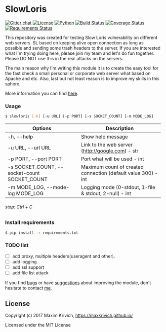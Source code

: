 # SlowLoris
[![Gitter chat](https://badges.gitter.im/gitterHQ/gitter.png)](https://gitter.im/SlowLoris-dev/Lobby)
[![License](https://img.shields.io/badge/license-MIT%20license-green.svg)]()
[![Python](https://img.shields.io/badge/python-2.7-blue.svg)]()
[![Build Status](https://travis-ci.org/maxkrivich/SlowLoris.svg?branch=master)](https://travis-ci.org/maxkrivich/SlowLoris)
[![Coverage Status](https://coveralls.io/repos/github/maxkrivich/SlowLoris/badge.svg?branch=master)](https://coveralls.io/github/maxkrivich/SlowLoris?branch=master)
[![Requirements Status](https://requires.io/github/maxkrivich/SlowLoris/requirements.svg?branch=master)](https://requires.io/github/maxkrivich/SlowLoris/requirements/?branch=master)


This repository was created for testing Slow Loris vulnerability on different web servers. SL based on keeping alive open connection as long as possible and sending some trash headers to the server. If you are interested what I'm trying doing here, please join my team and let's do fun together. Please DO NOT use this in the real attacks on the servers.

The main reason why I'm writing this module it is to create the easy tool for the fast check a small personal or corporate web server what based on Apache and etc. Also, last but not least reason is to improve my skills in this sphere.

More information you can find [here].

### Usage

```sh
$ slowloris [-h] [-u URL] [-p PORT] [-s SOCKET_COUNT] [-m MODE_LOG]
```

Options                                         | Description
------------------------------------------------|--------------
-h, --help                                      | Show help message
-u URL, --url URL                               | Link to the web server (http://google.com) - str
-p PORT, --port PORT                            | Port what will be used - int
-s SOCKET_COUNT, --socket-count  SOCKET_COUNT   | Maximum count of created connection (default value 300) - int
-m MODE_LOG, --mode-log MODE_LOG                | Logging mode (0-stdout, 1-file & stdout, 2-null) - int

###### stop: Ctrl + C

### Install requirements

```sh
$ pip install -r requirements.txt
```

### TODO list
- [ ] add proxy, multiple headers(useragent and other).
- [ ] add logging
- [ ] add ssl support
- [ ] add file list attack

If you find [bugs] or have [suggestions] about improving the module, don't hesitate to contact [me].

License
----

Copyright (c) 2017 Maxim Krivich, https://maxkrivich.github.io/

Licensed under the MIT License



[here]: <https://en.wikipedia.org/wiki/Slowloris_(computer_security)>
[bugs]: <https://github.com/maxkrivich/SlowLoris/issues>
[suggestions]: <https://github.com/maxkrivich/SlowLoris/issues>
[me]: <https://maxkrivich.github.io>
